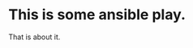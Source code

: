 # This is some ansible play.

That is about it.  
<!--stackedit_data:
eyJoaXN0b3J5IjpbNzIyOTIxNjU3LDQ2MjIyMzc0Ml19
-->